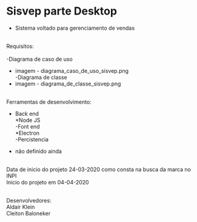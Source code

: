 # Sisvep parte Desktop

- Sistema voltado para gerenciamento de vendas<br/><br/>

Requisitos:<br/><br/>
-Diagrama de caso de uso<br/>
* imagem - diagrama_caso_de_uso_sisvep.png<br/>
-Diagrama de classe<br/>
* imagem - diagrama_de_classe_sisvep.png<br/><br/>


Ferramentas de desenvolvimento:<br/>
- Back end<br/>
*Node JS<br/>
-Font end<br/>
*Electron<br/>
-Percistencia<br/>
* não definido ainda<br/><br/>

Data de inicio do projeto 24-03-2020 como consta na busca da marca no INPI<br/>
Inicio do projeto em 04-04-2020<br/><br/>

Desenvolvedores:<br/>
Aldair Klein<br/>
Cleiton Baloneker<br/>
